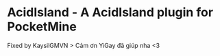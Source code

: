 # AcidIsland - A AcidIsland plugin for PocketMine

Fixed by KaysilGMVN > Cảm ơn YiGay đã giúp nha <3

